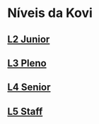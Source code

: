# Níveis da Kovi

## [L2 Junior](./l2.md)

## [L3 Pleno](./l3.md)

## [L4 Senior](./l4.md)

## [L5 Staff](./l5.md)